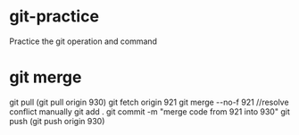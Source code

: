 # git-practice
Practice the git operation and command

# git merge

git pull (git pull origin 930)
git fetch origin 921
git merge --no-f 921
//resolve conflict manually
git add .
git commit -m "merge code from 921 into 930"
git push (git push origin 930)


